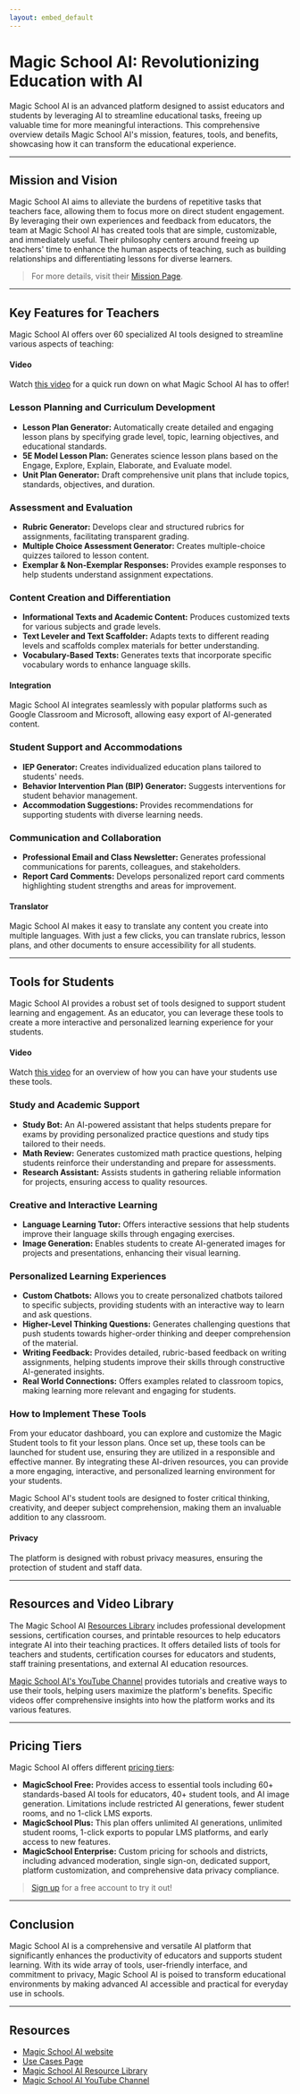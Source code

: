 ```yaml
---
layout: embed_default
---
```


# Magic School AI: Revolutionizing Education with AI

Magic School AI is an advanced platform designed to assist educators and students by leveraging AI to streamline educational tasks, freeing up valuable time for more meaningful interactions. This comprehensive overview details Magic School AI's mission, features, tools, and benefits, showcasing how it can transform the educational experience.

* * *

## Mission and Vision

Magic School AI aims to alleviate the burdens of repetitive tasks that teachers face, allowing them to focus more on direct student engagement. By leveraging their own experiences and feedback from educators, the team at Magic School AI has created tools that are simple, customizable, and immediately useful. Their philosophy centers around freeing up teachers' time to enhance the human aspects of teaching, such as building relationships and differentiating lessons for diverse learners.

> For more details, visit their [Mission Page](https://www.magicschool.ai/mission).

* * *

## Key Features for Teachers

Magic School AI offers over 60 specialized AI tools designed to streamline various aspects of teaching:

<div class="alert alert-block alert-success">
  <h4>Video</h4>
  <p>Watch <a href="https://www.youtube.com/watch?v=f_Q0I9zuksw" target="_blank">this video</a> for a quick run down on what Magic School AI has to offer!</p>
</div>

### Lesson Planning and Curriculum Development
- **Lesson Plan Generator:** Automatically create detailed and engaging lesson plans by specifying grade level, topic, learning objectives, and educational standards.
- **5E Model Lesson Plan:** Generates science lesson plans based on the Engage, Explore, Explain, Elaborate, and Evaluate model.
- **Unit Plan Generator:** Draft comprehensive unit plans that include topics, standards, objectives, and duration.

### Assessment and Evaluation
- **Rubric Generator:** Develops clear and structured rubrics for assignments, facilitating transparent grading.
- **Multiple Choice Assessment Generator:** Creates multiple-choice quizzes tailored to lesson content.
- **Exemplar & Non-Exemplar Responses:** Provides example responses to help students understand assignment expectations.

### Content Creation and Differentiation
- **Informational Texts and Academic Content:** Produces customized texts for various subjects and grade levels.
- **Text Leveler and Text Scaffolder:** Adapts texts to different reading levels and scaffolds complex materials for better understanding.
- **Vocabulary-Based Texts:** Generates texts that incorporate specific vocabulary words to enhance language skills.

<div class="alert alert-block alert-info">
<h4>Integration</h4> 
<p>Magic School AI integrates seamlessly with popular platforms such as Google Classroom and Microsoft, allowing easy export of AI-generated content.
</p>
</div>

### Student Support and Accommodations
- **IEP Generator:** Creates individualized education plans tailored to students' needs.
- **Behavior Intervention Plan (BIP) Generator:** Suggests interventions for student behavior management.
- **Accommodation Suggestions:** Provides recommendations for supporting students with diverse learning needs.

### Communication and Collaboration
- **Professional Email and Class Newsletter:** Generates professional communications for parents, colleagues, and stakeholders.
- **Report Card Comments:** Develops personalized report card comments highlighting student strengths and areas for improvement.

<div class="alert alert-block alert-info">
<h4>Translator</h4> 
<p>Magic School AI makes it easy to translate any content you create into multiple languages. With just a few clicks, you can translate rubrics, lesson plans, and other documents to ensure accessibility for all students.</p>
</div>

* * *

## Tools for Students

Magic School AI provides a robust set of tools designed to support student learning and engagement. As an educator, you can leverage these tools to create a more interactive and personalized learning experience for your students.

<div class="alert alert-block alert-success">
  <h4>Video</h4>
  <p>Watch <a href="https://www.youtube.com/watch?v=XEDrkZ43qR8" target="_blank">this video</a> for an overview of how you can have your students use these tools.</p>
</div>


### Study and Academic Support
- **Study Bot:** An AI-powered assistant that helps students prepare for exams by providing personalized practice questions and study tips tailored to their needs.
- **Math Review:** Generates customized math practice questions, helping students reinforce their understanding and prepare for assessments.
- **Research Assistant:** Assists students in gathering reliable information for projects, ensuring access to quality resources.

### Creative and Interactive Learning
- **Language Learning Tutor:** Offers interactive sessions that help students improve their language skills through engaging exercises.
- **Image Generation:** Enables students to create AI-generated images for projects and presentations, enhancing their visual learning.

### Personalized Learning Experiences
- **Custom Chatbots:** Allows you to create personalized chatbots tailored to specific subjects, providing students with an interactive way to learn and ask questions.
- **Higher-Level Thinking Questions:** Generates challenging questions that push students towards higher-order thinking and deeper comprehension of the material.
- **Writing Feedback:** Provides detailed, rubric-based feedback on writing assignments, helping students improve their skills through constructive AI-generated insights.
- **Real World Connections:** Offers examples related to classroom topics, making learning more relevant and engaging for students.

### How to Implement These Tools

From your educator dashboard, you can explore and customize the Magic Student tools to fit your lesson plans. Once set up, these tools can be launched for student use, ensuring they are utilized in a responsible and effective manner. By integrating these AI-driven resources, you can provide a more engaging, interactive, and personalized learning environment for your students. 

Magic School AI's student tools are designed to foster critical thinking, creativity, and deeper subject comprehension, making them an invaluable addition to any classroom.

<div class="alert alert-block alert-info">
<h4>Privacy</h4> 
<p>The platform is designed with robust privacy measures, ensuring the protection of student and staff data.
</p>
</div>

* * *

## Resources and Video Library

The Magic School AI [Resources Library](https://www.magicschool.ai/resources-library) includes professional development sessions, certification courses, and printable resources to help educators integrate AI into their teaching practices. It offers detailed lists of tools for teachers and students, certification courses for educators and students, staff training presentations, and external AI education resources.

[Magic School AI's YouTube Channel](https://www.youtube.com/@magicschoolai) provides tutorials and creative ways to use their tools, helping users maximize the platform's benefits. Specific videos offer comprehensive insights into how the platform works and its various features.

* * *

## Pricing Tiers

Magic School AI offers different [pricing tiers](https://www.magicschool.ai/partner):

- **MagicSchool Free:** Provides access to essential tools including 60+ standards-based AI tools for educators, 40+ student tools, and AI image generation. Limitations include restricted AI generations, fewer student rooms, and no 1-click LMS exports.
- **MagicSchool Plus:** This plan offers unlimited AI generations, unlimited student rooms, 1-click exports to popular LMS platforms, and early access to new features.
- **MagicSchool Enterprise:** Custom pricing for schools and districts, including advanced moderation, single sign-on, dedicated support, platform customization, and comprehensive data privacy compliance.

> [Sign up](https://app.magicschool.ai/auth/signup) for a free account to try it out!

* * *

## Conclusion

Magic School AI is a comprehensive and versatile AI platform that significantly enhances the productivity of educators and supports student learning. With its wide array of tools, user-friendly interface, and commitment to privacy, Magic School AI is poised to transform educational environments by making advanced AI accessible and practical for everyday use in schools.

* * *

## Resources

- [Magic School AI website](https://www.magicschool.ai)
- [Use Cases Page](https://www.magicschool.ai/use-cases/all-teachers)
- [Magic School AI Resource Library](https://www.magicschool.ai/resources-library)
- [Magic School AI YouTube Channel](https://www.youtube.com/@magicschoolai)